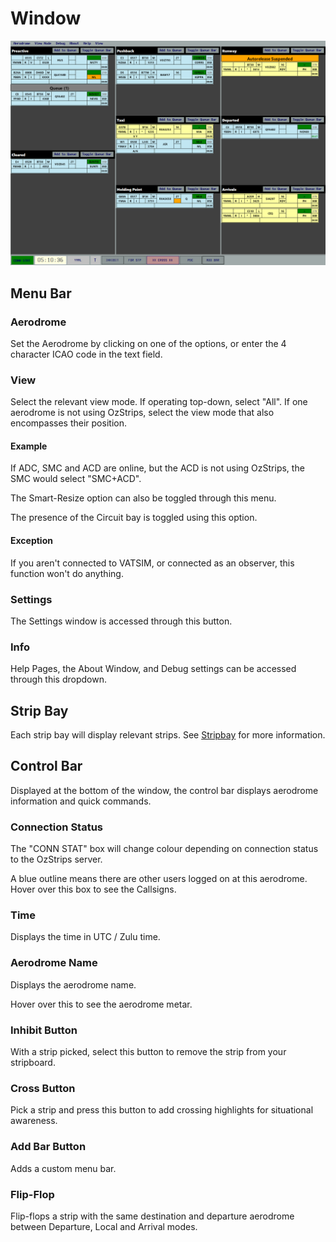 # Window
![Window](../images/sb.png)

## Menu Bar
### Aerodrome
Set the Aerodrome by clicking on one of the options, or enter the 4 character ICAO code in the text field. 
### View
Select the relevant view mode. If operating top-down, select "All". If one aerodrome is not using OzStrips, select the view mode that also encompasses their position.
#### Example
If ADC, SMC and ACD are online, but the ACD is not using OzStrips, the SMC would select "SMC+ACD".

The Smart-Resize option can also be toggled through this menu.

The presence of the Circuit bay is toggled using this option.

#### Exception
If you aren't connected to VATSIM, or connected as an observer, this function won't do anything.

### Settings
The Settings window is accessed through this button.
### Info
Help Pages, the About Window, and Debug settings can be accessed through this dropdown.

## Strip Bay
Each strip bay will display relevant strips. See [Stripbay](stripbay.md) for more information.

## Control Bar
Displayed at the bottom of the window, the control bar displays aerodrome information and quick commands.
### Connection Status
The "CONN STAT" box will change colour depending on connection status to the OzStrips server.

A blue outline means there are other users logged on at this aerodrome. Hover over this box to see the Callsigns.
### Time
Displays the time in UTC / Zulu time.
### Aerodrome Name
Displays the aerodrome name.

Hover over this to see the aerodrome metar.
### Inhibit Button
With a strip picked, select this button to remove the strip from your stripboard.
### Cross Button
Pick a strip and press this button to add crossing highlights for situational awareness.
### Add Bar Button
Adds a custom menu bar.
### Flip-Flop
Flip-flops a strip with the same destination and departure aerodrome between Departure, Local and Arrival modes.